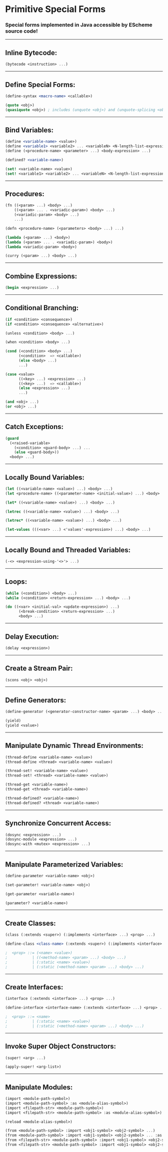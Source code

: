 <!-- specials.md -->

# Primitive Special Forms
### Special forms implemented in Java accessible by EScheme source code!


------------------------
## Inline Bytecode:
```scheme
(bytecode <instruction> ...)
```


------------------------
## Define Special Forms:
```scheme
(define-syntax <macro-name> <callable>)

(quote <obj>)
(quasiquote <obj>) ; includes (unquote <obj>) and (unquote-splicing <obj>)
```


------------------------
## Bind Variables:
```scheme
(define <variable-name> <value>)
(define <variable1> <variable2> ... <variableN> <N-length-list-expression>)
(define (<procedure-name> <parameter> ...) <body-expression> ...)

(defined? <variable-name>)

(set! <variable-name> <value>)
(set! <variable1> <variable2> ... <variableN> <N-length-list-expression>)
```


------------------------
## Procedures:
```scheme
(fn ((<param> ...) <body> ...) 
    ((<param> ... . <variadic-param>) <body> ...)
    (<variadic-param> <body> ...) 
    ...)

(defn <procedure-name> (<parameters> <body> ...) ...)

(lambda (<param> ...) <body>)
(lambda (<param> ... . <variadic-param>) <body>)
(lambda <variadic-param> <body>)

(curry (<param> ...) <body> ...)
```


------------------------
## Combine Expressions:
```scheme
(begin <expression> ...)
```


------------------------
## Conditional Branching:
```scheme
(if <condition> <consequence>)
(if <condition> <consequence> <alternative>)

(unless <condition> <body> ...)

(when <condition> <body> ...)

(cond (<condition> <body> ...) 
      (<condition>  => <callable>)
      (else <body> ...)
      ...)

(case <value> 
      ((<key> ...) <expression> ...) 
      ((<key> ...)  => <callable>)
      (else <expression> ...)
      ...)

(and <obj> ...)
(or <obj> ...)
```


------------------------
## Catch Exceptions:
```scheme
(guard 
  (<raised-variable> 
    (<condition> <guard-body> ...) ...
    (else <guard-body>)) 
  <body> ...)
```


------------------------
## Locally Bound Variables:
```scheme
(let ((<variable-name> <value>) ...) <body> ...)
(let <procedure-name> ((<parameter-name> <initial-value>) ...) <body> ...)

(let* ((<variable-name> <value>) ...) <body> ...)

(letrec ((<variable-name> <value>) ...) <body> ...)

(letrec* ((<variable-name> <value>) ...) <body> ...)

(let-values (((<var> ...) <'values'-expression>) ...) <body> ...)
```


------------------------
## Locally Bound and Threaded Variables:
```scheme
(-<> <expression-using-'<>'> ...)
```


------------------------
## Loops:
```scheme
(while (<condition>) <body> ...)
(while (<condition> <return-expression> ...) <body> ...)

(do ((<var> <initial-val> <update-expression>) ...)
      (<break-condition> <return-expression> ...)
      <body> ...)
```


------------------------
## Delay Execution:
```scheme
(delay <expression>)
```


------------------------
## Create a Stream Pair:
```scheme
(scons <obj> <obj>)
```


------------------------
## Define Generators:
```scheme
(define-generator (<generator-constructor-name> <param> ...) <body> ...)

(yield)
(yield <value>)
```


------------------------
## Manipulate Dynamic Thread Environments:
```scheme
(thread-define <variable-name> <value>)
(thread-define <thread> <variable-name> <value>)

(thread-set! <variable-name> <value>)
(thread-set! <thread> <variable-name> <value>)

(thread-get <variable-name>)
(thread-get <thread> <variable-name>)

(thread-defined? <variable-name>)
(thread-defined? <thread> <variable-name>)
```


------------------------
## Synchronize Concurrent Access:
```scheme
(dosync <expression> ...)
(dosync-module <expression> ...)
(dosync-with <mutex> <expression> ...)
```


------------------------
## Manipulate Parameterized Variables:
```scheme
(define-parameter <variable-name> <obj>)

(set-parameter! <variable-name> <obj>)

(get-parameter <variable-name>)

(parameter? <variable-name>)
```


------------------------
## Create Classes:
```scheme
(class (:extends <super>) (:implements <interface> ...) <prop> ...)

(define-class <class-name> (:extends <super>) (:implements <interface> ...) <prop> ...)

;  <prop> ::= (<name> <value>)
;           | ((<method-name> <param> ...) <body> ...)
;           | (:static <name> <value>)
;           | (:static (<method-name> <param> ...) <body> ...)
```


------------------------
## Create Interfaces:
```scheme
(interface (:extends <interface> ...) <prop> ...)

(define-interface <interface-name> (:extends <interface> ...) <prop> ...)

;  <prop> ::= <name>
;           | (:static <name> <value>)
;           | (:static (<method-name> <param> ...) <body> ...)
```


------------------------
## Invoke Super Object Constructors:
```scheme
(super! <arg> ...)

(apply-super! <arg-list>)
```


------------------------
## Manipulate Modules:
```scheme
(import <module-path-symbol>)
(import <module-path-symbol> :as <module-alias-symbol>)
(import <filepath-str> <module-path-symbol>)
(import <filepath-str> <module-path-symbol> :as <module-alias-symbol>)

(reload <module-alias-symbol>)

(from <module-path-symbol> :import <obj1-symbol> <obj2-symbol> ...)
(from <module-path-symbol> :import <obj1-symbol> <obj2-symbol> ... :as <alias1-symbol> <alias2-symbol> ...)
(from <filepath-str> <module-path-symbol> :import <obj1-symbol> <obj2-symbol> ...)
(from <filepath-str> <module-path-symbol> :import <obj1-symbol> <obj2-symbol> ... :as <alias1-symbol> <alias2-symbol> ...)
```
